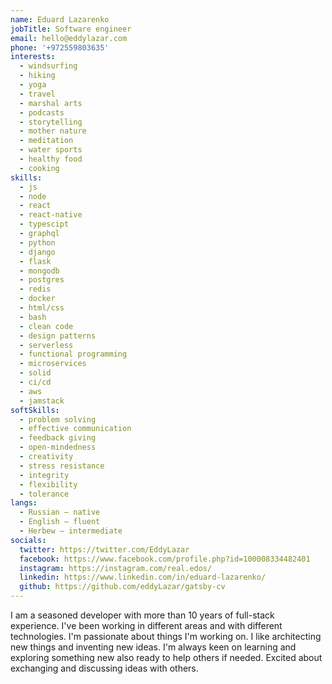 ```yaml
---
name: Eduard Lazarenko
jobTitle: Software engineer
email: hello@eddylazar.com
phone: '+972559803635'
interests:
  - windsurfing
  - hiking
  - yoga
  - travel
  - marshal arts
  - podcasts
  - storytelling
  - mother nature
  - meditation
  - water sports
  - healthy food
  - cooking
skills:
  - js
  - node
  - react
  - react-native
  - typescipt
  - graphql
  - python
  - django
  - flask
  - mongodb
  - postgres
  - redis
  - docker
  - html/css
  - bash
  - clean code
  - design patterns
  - serverless
  - functional programming
  - microservices
  - solid
  - ci/cd
  - aws
  - jamstack
softSkills:
  - problem solving
  - effective communication
  - feedback giving
  - open-mindedness
  - creativity
  - stress resistance
  - integrity
  - flexibility
  - tolerance
langs:
  - Russian — native
  - English — fluent
  - Herbew — intermediate
socials:
  twitter: https://twitter.com/EddyLazar
  facebook: https://www.facebook.com/profile.php?id=100008334482401
  instagram: https://instagram.com/real.edos/
  linkedin: https://www.linkedin.com/in/eduard-lazarenko/
  github: https://github.com/eddyLazar/gatsby-cv
---
```


I am a seasoned developer with more than 10 years of full-stack experience. I've been working in different areas and with different technologies. I'm passionate about things I'm working on. I like architecting new things and inventing new ideas. I'm always keen on learning and exploring something new also ready to help others if needed. Excited about exchanging and discussing ideas with others.
